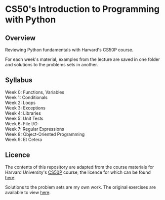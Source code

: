 # CS50's Introduction to Programming with Python

## Overview

Reviewing Python fundamentals with Harvard's CS50P course. 

For each week's material, examples from the lecture are saved in one folder and solutions to the problems sets in another.

## Syllabus

Week 0: Functions, Variables\
Week 1: Conditionals\
Week 2: Loops\
Week 3: Exceptions\
Week 4: Libraries\
Week 5: Unit Tests\
Week 6: File I/O\
Week 7: Regular Expressions\
Week 8: Object-Oriented Programming\
Week 9: Et Cetera

## Licence

The contents of this repository are adapted from the course materials for Harvard University's [CS50P](https://cs50.harvard.edu/python/2022/) course, the licence for which can be found [here](https://cs50.harvard.edu/python/2022/license/). 

Solutions to the problem sets are my own work. The original exercises are available to view [here](https://cs50.harvard.edu/python/2022/psets/).